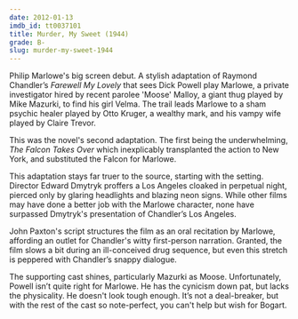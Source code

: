 ```yaml
---
date: 2012-01-13
imdb_id: tt0037101
title: Murder, My Sweet (1944)
grade: B-
slug: murder-my-sweet-1944
---
```


Philip Marlowe's big screen debut. A stylish adaptation of Raymond Chandler’s _Farewell My Lovely_ that sees Dick Powell play Marlowe, a private investigator hired by recent parolee 'Moose' Malloy, a giant thug played by Mike Mazurki, to find his girl Velma. The trail leads Marlowe to a sham psychic healer played by Otto Kruger, a wealthy mark, and his vampy wife played by Claire Trevor.

This was the novel's second adaptation. The first being the underwhelming, <span data-imdb-id="tt0034716">_The Falcon Takes Over_</span> which inexplicably transplanted the action to New York, and substituted the Falcon for Marlowe.

This adaptation stays far truer to the source, starting with the setting. Director Edward Dmytryk proffers a Los Angeles cloaked in perpetual night, pierced only by glaring headlights and blazing neon signs. While other films may have done a better job with the Marlowe character, none have surpassed Dmytryk's presentation of Chandler’s Los Angeles.

John Paxton's script structures the film as an oral recitation by Marlowe, affording an outlet for Chandler's witty first-person narration. Granted, the film slows a bit during an ill-conceived drug sequence, but even this stretch is peppered with Chandler’s snappy dialogue.

The supporting cast shines, particularly Mazurki as Moose. Unfortunately, Powell isn’t quite right for Marlowe. He has the cynicism down pat, but lacks the physicality. He doesn't look tough enough. It’s not a deal-breaker, but with the rest of the cast so note-perfect, you can't help but wish for Bogart.
